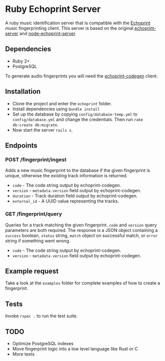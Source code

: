 # Ruby Echoprint Server

A ruby music identification server that is compatible with the 
[Echoprint](http://echoprint.me/) music fingerprinting client. This server is based on the original [echoprint-server](https://github.com/echonest/echoprint-server) and [node-echoprint-server](https://github.com/jhurliman/node-echoprint-server).

## Dependencies

- Ruby 2+
- PostgreSQL

To generate audio fingerprints you will need the [echoprint-codegen](https://github.com/echonest/echoprint-codegen) client.

## Installation

- Clone the project and enter the `echoprint` folder.
- Install dependencies using `bundle install`
- Set up the database by copying `config/database-temp.yml` to `config/database.yml` and change the credentials. Then run `rake db:create db:migrate`.
- Now start the server `rails s`.

## Endpoints

### POST /fingerprint/ingest

Adds a new music fingerprint to the database if the given fingerprint is unique, otherwise the existing track information is returned.

- `code` - The code string output by echoprint-codegen.
- `version` - `metadata.version` field output by echoprint-codegen.
- `duration` - Track duration field output by echoprint-codegen.
- `external_id` - A UUID value representing the tracks.
 
### GET /fingerprint/query

Queries for a track matching the given fingerprint. `code` and `version` 
query parameters are both required. The response is a JSON object 
containing a `success` boolean, `status` string, `match` object on 
successful match, or `error` string if something went wrong.

- `code` - The code string output by echoprint-codegen.
- `version` - `metadata.version` field output by echoprint-codegen.

## Example request

Take a look at the `examples` folder for complete examples of how to create a fingerprint.

## Tests

Invoke `rspec .` to run the test suite.

## TODO

- Optimize PostgreSQL indexes
- Move fingerprint logic into a low level language like Rust or C
- More tests